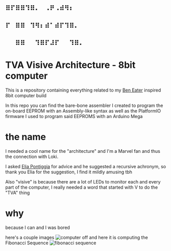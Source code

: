 ## ⠿⠏⠿⠿⠹⠿⠄⠀⠠⠟⠠⠾⠻⠆
## ⠏⠀⠿⠿⠀⠹⠻⠆⠾⠁⠾⠏⠹⠿⠄
## ⠀⠀⠿⠿⠀⠀⠹⠿⠏⠼⠏⠀⠀⠹⠿⠄
# TVA Visive Architecture - 8bit computer
This is a repository containing everything related to my [Ben Eater](https://eater.net/8bit) 
inspired 8bit computer build

In this repo you can find the bare-bone assembler I created to program the on-board EEPROM with an
Assembly-like syntax as well as the PlatformIO firmware I used to program said EEPROMS with an
Arduino Mega

# the name
I needed a cool name for the "architecture" and I'm a Marvel fan and thus the connection with Loki.

I asked [Elia Pontiggia](https://github.com/pontig) for advice and he suggested a recursive achronym,
so thank you Elia for the suggestion, I find it mildly amusing tbh

Also "visive" is because there are a lot of LEDs to monitor each and every part of the computer,
I really needed a word that started with V to do the "TVA" thing

# why
because I can and I was bored

here's a couple images
![computer off](https://i.imgur.com/Mbydx4d.jpg)
and here it is computing the Fibonacci Sequence
![fibonacci sequence](https://i.imgur.com/dvZOb4g.jpg)